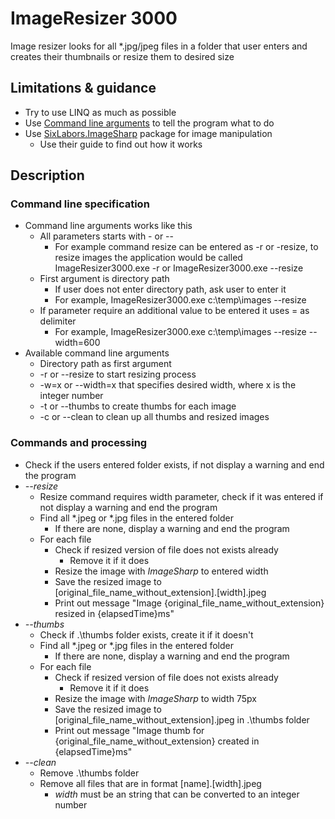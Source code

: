 # ImageResizer 3000

Image resizer looks for all \*.jpg/jpeg files in a folder that user enters and creates their thumbnails or resize them to desired size


## Limitations & guidance

- Try to use LINQ as much as possible
- Use [Command line arguments](https://docs.microsoft.com/en-us/dotnet/csharp/fundamentals/program-structure/main-command-line) to tell the program what to do
- Use [SixLabors.ImageSharp](https://www.nuget.org/packages/SixLabors.ImageSharp/) package for image manipulation
	- Use their guide to find out how it works

## Description


### Command line specification 

- Command line arguments works like this
	- All parameters starts with - or --
		- For example command resize can be entered as -r or -resize, to resize images the application would be called ImageResizer3000.exe -r or ImageResizer3000.exe --resize
	- First argument is directory path
		- If user does not enter directory path, ask user to enter it
		- For example, ImageResizer3000.exe c:\\temp\\images --resize
	- If parameter require an additional value to be entered it uses = as delimiter
		- For example, ImageResizer3000.exe c:\\temp\\images --resize --width=600
- Available command line arguments
	- Directory path as first argument
	- -r or --resize to start resizing process
	- -w=x or --width=x that specifies desired width, where x is the integer number 
	- -t or --thumbs to create thumbs for each image
	- -c or --clean to clean up all thumbs and resized images
 
### Commands and processing

- Check if the users entered folder exists, if not display a warning and end the program
- *--resize*
	- Resize command requires width parameter, check if it was entered if not display a warning and end the program
	- Find all \*.jpeg or \*.jpg files in the entered folder
		- If there are none, display a warning and end the program
	- For each file
		- Check if resized version of file does not exists already
			- Remove it if it does
		- Resize the image with _ImageSharp_ to entered width
		- Save the resized image to [original_file_name_without_extension].[width].jpeg
		- Print out message "Image {original_file_name_without_extension} resized in {elapsedTime}ms"
- *--thumbs*
	- Check if .\\thumbs folder exists, create it if it doesn't
	- Find all \*.jpeg or \*.jpg files in the entered folder
		- If there are none, display a warning and end the program
	- For each file
		- Check if resized version of file does not exists already
			- Remove it if it does
		- Resize the image with _ImageSharp_ to width 75px
		- Save the resized image to [original_file_name_without_extension].jpeg in .\\thumbs folder
		- Print out message "Image thumb for {original_file_name_without_extension} created in {elapsedTime}ms"
- *--clean*
	- Remove .\\thumbs folder
	- Remove all files that are in format [name].[width].jpeg
		- _width_ must be an string that can be converted to an integer number